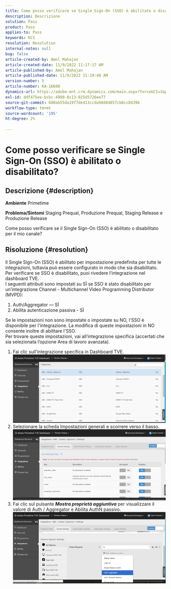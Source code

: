 ```yaml
---
title: Come posso verificare se Single Sign-On (SSO) è abilitato o disabilitato?
description: Descrizione
solution: Pass
product: Pass
applies-to: Pass
keywords: KCS
resolution: Resolution
internal-notes: null
bug: false
article-created-by: Amol Mahajan
article-created-date: 11/9/2022 11:17:17 AM
article-published-by: Amol Mahajan
article-published-date: 11/9/2022 11:19:40 AM
version-number: 5
article-number: KA-16608
dynamics-url: https://adobe-ent.crm.dynamics.com/main.aspx?forceUCI=1&pagetype=entityrecord&etn=knowledgearticle&id=a336b00b-2060-ed11-9561-6045bd006268
exl-id: ddf475ee-bcbc-4980-8c13-025d5726ee77
source-git-commit: 680ab55da19f7de413ccda98d84857cb8cc8439b
workflow-type: tm+mt
source-wordcount: '195'
ht-degree: 2%

---
```


# Come posso verificare se Single Sign-On (SSO) è abilitato o disabilitato?

## Descrizione {#description}

<b>Ambiente</b>
Primetime


<b>Problema/Sintomi</b>
Staging Prequal, Produzione Prequal, Staging Release e Produzione Release

Come posso verificare se il Single Sign-On (SSO) è abilitato o disabilitato per il mio canale?


## Risoluzione {#resolution}

Il Single Sign-On (SSO) è abilitato per impostazione predefinita per tutte le integrazioni, tuttavia può essere configurato in modo che sia disabilitato.<br>Per verificare se SSO è disabilitato, puoi rivedere l’integrazione nel dashboard TVE.<br>I seguenti attributi sono impostati su SÌ se SSO è stato disabilitato per un’integrazione Channel - Multichannel Video Programming Distributor (MVPD):<br>
1. Auth/Aggregator — SÌ
2. Abilita autenticazione passiva - SÌ

Se le impostazioni non sono impostate o impostate su NO, l&#39;SSO è disponibile per l&#39;integrazione. La modifica di queste impostazioni in NO consente inoltre di abilitare l&#39;SSO.<br>Per trovare queste impostazioni, vai all’integrazione specifica (accertati che sia selezionata l’opzione Area di lavoro avanzata).
1. Fai clic sull’integrazione specifica in Dashboard TVE.![](assets/6664dc8b-ff71-eb11-a812-00224809a536.png)
2. Selezionare la scheda Impostazioni generali e scorrere verso il basso.![](assets/ecedf1a3-ff71-eb11-a812-00224809a536.png)
3. Fai clic sul pulsante <b>*Mostra proprietà aggiuntiva</b>* per visualizzare il valore di Auth / Aggregator e Abilita AuthN passivo. ![](assets/1f33e3d9-ff71-eb11-a812-00224809a536.png)
